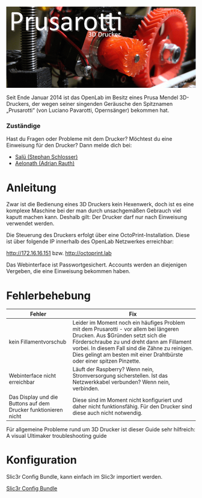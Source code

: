 ![Prusarotti](prusarotti.png)

Seit Ende Januar 2014 ist das OpenLab im Besitz eines Prusa Mendel 3D-Druckers, der wegen seiner singenden Geräusche den Spitznamen „Prusarotti“ (von Luciano Pavarotti, Opernsänger) bekommen hat.

### Zuständige

Hast du Fragen oder Probleme mit dem Drucker? Möchtest du eine Einweisung für den Drucker? Dann melde dich bei:

* [Salü (Stephan Schlosser)](Mensch_salue)
* [Aelonath (Adrian Rauth)](Mensch_Aelonath)

# Anleitung

Zwar ist die Bedienung eines 3D Druckers kein Hexenwerk, doch ist es eine komplexe Maschine bei der man durch unsachgemäßen Gebrauch viel kaputt machen kann. Deshalb gilt: Der Drucker darf nur nach Einweisung verwendet werden.

Die Steuerung des Druckers erfolgt über eine OctoPrint-Installation. Diese ist über folgende IP innerhalb des OpenLab Netzwerkes erreichbar:

http://172.16.16.151 bzw. http://octoprint.lab

Das Webinterface ist Passwortgesichert. Accounts werden an diejenigen Vergeben, die eine Einweisung bekommen haben.

# Fehlerbehebung
|Fehler                       |Fix                                                                                      |
|-----------------------------|-----------------------------------------------------------------------------------------|
|kein Fillamentvorschub       |Leider im Moment noch ein häufiges Problem mit dem Prusarotti - vor allem bei längeren Drucken. Aus $Gründen setzt sich die Förderschraube zu und dreht dann am Fillament vorbei. In diesem Fall sind die Zähne zu reinigen. Dies gelingt am besten mit einer Drahtbürste oder einer spitzen Pinzette.|
|Webinterface nicht erreichbar|Läuft der Raspberry? Wenn nein, Stromversorgung sicherstellen. Ist das Netzwerkkabel verbunden? Wenn nein, verbinden.|
|Das Display und die Buttons auf dem Drucker funktionieren nicht |Diese sind im Moment nicht konfiguriert und daher nicht funktionsfähig. Für den Drucker sind diese auch nicht notwendig.|



Für allgemeine Probleme rund um 3D Drucker ist dieser Guide sehr hilfreich: A visual Ultimaker troubleshooting guide

# Konfiguration

Slic3r Config Bundle, kann einfach im Slic3r importiert werden.

[Slic3r Config Bundle](https://github.com/Aelonath/3d-drucker/blob/master/slic3r_config/OpenLab_Slic3r_config_bundle.ini)

